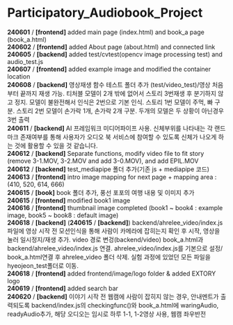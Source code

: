 # Participatory_Audiobook_Project
**240601** / **[frontend]** added main page (index.html) and book_a page (book_a.html) <br>
**240602** / **[frontend]** added About page (about.html) and connected link <br>
**240605** / **[backend]** added test/cvtest(opencv image processing test) and audio_test.js <br>
**240607** / **[frontend]** added example image and modified the container location <br>
**240608** / **[backend]** 영상재생 함수 테스트 폴더 추가 (test/video_test)/영상 처음부터 끝까지 재생 가능. 티처블 모델이 2개 밖에 없어서 스토리 3번재생 후 분기하지 않고 정지. 모델이 불완전해서 인식은 2번으로 기본 인식. 스토리 1번 모델이 주먹, 빠 구분. 스토리 2번 모델이 손가락 1개, 손가락 2개 구분. 두개의 모델은 두 상황이 아닌경우 3번 출력 <br>
**240611** / **[backend]** AI 프레임워크 미디어파이프 사용. 신체부위를 나타내는 각 랜드마크 존재여부를 통해 사용자가 오디오 북 서비스에 참여할 수 있도록 신체가 나오게 하는 것에 활용할 수 있을 것 같습니다. <br>
**240612** / **[backend]** Separate functions, modify video file to fit story (remove 3-1.MOV, 3-2.MOV and add 3-0.MOV), and add EPIL.MOV <br>
**240612** / **[backend]** test_mediapipe 폴더 추가(기존 js + mediapipe 코드) <br>
**240613** / **[frontend]** intro image mapping for next page + mapping area : (410, 520, 614, 666) <br>
**240615** / **[book]** book 폴더 추가, 풍선 포포의 여행 내용 및 이미지 추가 <br>
**240615** / **[frontend]** modified book1 image <br>
**240616** / **[frontend]** thumbnail image completed (book1 ~ book4 : example image, book5 ~ book8 : default image) <br>
**240618** / **[backend]** (**240615** / **[backend]**) backend/ahrelee_video/index.js파일에 영상 시작 전 모션인식을 통해 사람이 카메라에 잡히는지 확인 후 시작, 영상을 눌러 일시정지/재생 추가.  video 경로 변겅(backend/video) book_a.html과 backend/ahrelee_video/index.js 연결. ahrelee_video/index.js를 기본으로 설정/ book_a.html연결 후 ahrelee_video 폴더 삭제. 실험 과정에 있었던 모든 파일을 hyeojeon_test폴더로 이동. <br>
**240618** / **[frontend]** added frontend/image/logo folder & added EXTORY logo <br>
**240619** / **[frontend]** added search bar <br>
**240620** / **[backend]** 이야기 시작 전 웹캠에 사람이 잡히지 않는 경우, 안내멘트가 출력되도록 backend/index.js의 checkingfunc()와 book_a.html에 waringAudio, readyAudio추가, 해당 오디오는 임시로 하루 1-1, 1-2영상 사용, 웹캠 좌우반전<br>
